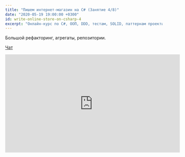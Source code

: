 ```yaml
---
title: "Пишем интернет-магазин на C# (Занятие 4/8)"
date: "2020-05-19 19:00:00 +0300"
id: write-online-store-on-csharp-4
excerpt: "Онлайн-курс по C#, ООП, DDD, тестам, SOLID, паттернам проектирования, Agile."
---
```


Большой рефакторинг, агрегаты, репозитории.

[Чат](/download/write-online-shop-on-csharp-4.txt)

<div class="video">
    <iframe width="560" height="315" src="https://www.youtube.com/embed/ZzHUD2R0eEY" frameborder="0" allow="accelerometer; autoplay; encrypted-media; gyroscope; picture-in-picture" allowfullscreen></iframe>
</div>
